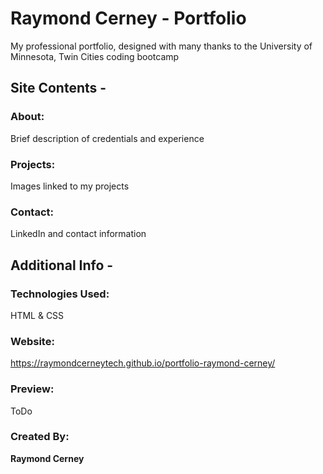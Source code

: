 # Raymond Cerney - Portfolio

My professional portfolio, designed with many thanks to the University of Minnesota, Twin Cities coding bootcamp

## Site Contents -
### About:
Brief description of credentials and experience

### Projects:
Images linked to my projects

### Contact:
LinkedIn and contact information

## Additional Info -
### Technologies Used:
HTML & CSS

### Website:
https://raymondcerneytech.github.io/portfolio-raymond-cerney/

### Preview:
ToDo

### Created By:
**Raymond Cerney**
